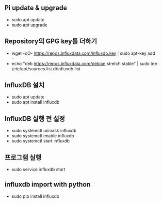 ## Pi update & upgrade
  - sudo apt update
  - sudo apt upgrade

## Repository의 GPG key를 더하기
  - wget -qO- https://repos.influxdata.com/influxdb.key | sudo apt-key add -
  - echo "deb https://repos.influxdata.com/debian stretch stable" | sudo tee /etc/apt/sources.list.d/influxdb.list

## InfluxDB 설치
  - sudo apt update
  - sudo apt install influxdb
## InfluxDB 실행 전 설정
  - sudo systemctl unmask influxdb
  - sudo systemctl enable influxdb
  - sudo systemctl start influxdb

## 프로그램 실행
  - sudo service influxdb start

## influxdb import with python
  - sudo pip install influxdb
